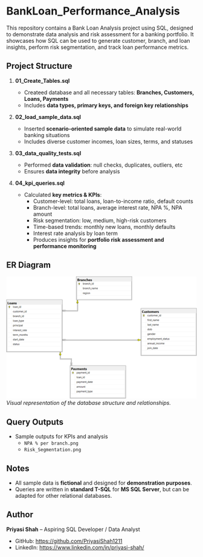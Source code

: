 # BankLoan_Performance_Analysis
This repository contains a Bank Loan Analysis project using SQL, designed to demonstrate data analysis and risk assessment for a banking portfolio. It showcases how SQL can be used to generate customer, branch, and loan insights, perform risk segmentation, and track loan performance metrics.

## Project Structure

1. **01_Create_Tables.sql**  
   - Createed database and all necessary tables: **Branches, Customers, Loans, Payments**  
   - Includes **data types, primary keys, and foreign key relationships**
     
2. **02_load_sample_data.sql**  
   - Inserted **scenario-oriented sample data** to simulate real-world banking situations  
   - Includes diverse customer incomes, loan sizes, terms, and statuses

3. **03_data_quality_tests.sql**  
   - Performed **data validation**: null checks, duplicates, outliers, etc  
   - Ensures **data integrity** before analysis

4. **04_kpi_queries.sql**  
   - Calculated **key metrics & KPIs**:  
     - Customer-level: total loans, loan-to-income ratio, default counts  
     - Branch-level: total loans, average interest rate, NPA %, NPA amount  
     - Risk segmentation: low, medium, high-risk customers  
     - Time-based trends: monthly new loans, monthly defaults  
     - Interest rate analysis by loan term  
     - Produces insights for **portfolio risk assessment and performance monitoring**
       
## ER Diagram
![ER_Diagram](ER_Diagram.png)  
*Visual representation of the database structure and relationships.*

## Query Outputs
- Sample outputs for KPIs and analysis
   - `NPA % per branch.png`
   - `Risk_Segmentation.png`
    
## Notes
- All sample data is **fictional** and designed for **demonstration purposes**.  
- Queries are written in **standard T-SQL** for **MS SQL Server**, but can be adapted for other relational databases.

## Author
**Priyasi Shah** – Aspiring SQL Developer / Data Analyst  
- GitHub: https://github.com/PriyasiShah1211
- LinkedIn: https://www.linkedin.com/in/priyasi-shah/
